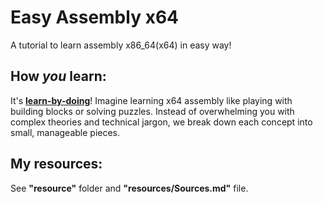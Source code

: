 # Easy Assembly x64
A tutorial to learn assembly x86_64(x64) in easy way!

## How *you* learn:
It's [**learn-by-doing**](https://en.wikipedia.org/wiki/Learning-by-doing)!
Imagine learning x64 assembly like playing with building blocks or solving puzzles. Instead of overwhelming you with complex theories and technical jargon, we break down each concept into small, manageable pieces.

## My resources:
See **"resource"** folder and **"resources/Sources.md"** file.

